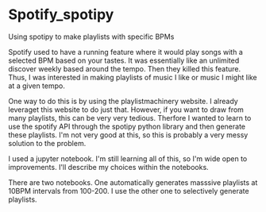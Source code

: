 # Spotify_spotipy
Using spotipy to make playlists with specific BPMs

Spotify used to have a running feature where it would play songs with a selected BPM based on your tastes. It was essentially like an unlimited discover weekly based around the tempo. Then they killed this feature. Thus, I was interested in making playlists of music I like or music I might like at a given tempo. 

One way to do this is by using the playlistmachinery website. I already leveraget this website to do just that. However, if you want to draw from many playlists, this can be very very tedious. Therfore I wanted to learn to use the spotify API through the spotipy python library and then generate these playlists. I'm not very good at this, so this is probably a very messy solution to the problem.

I used a jupyter notebook. I'm still learning all of this, so I'm wide open to improvements. I'll describe my choices within the notebooks.

There are two notebooks. One automatically generates masssive playlists at 10BPM intervals from 100-200. I use the other one to selectively generate playlists.
